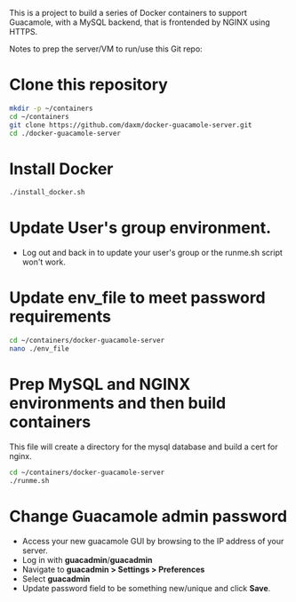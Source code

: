 This is a project to build a series of Docker containers to support Guacamole, with a MySQL backend, that is frontended by NGINX using HTTPS.

Notes to prep the server/VM to run/use this Git repo:
# Clone this repository
```bash
mkdir -p ~/containers
cd ~/containers
git clone https://github.com/daxm/docker-guacamole-server.git
cd ./docker-guacamole-server

```

# Install Docker
```bash
./install_docker.sh

```
# Update User's group environment.
* Log out and back in to update your user's group or the runme.sh script won't work.

# Update env_file to meet password requirements
```bash
cd ~/containers/docker-guacamole-server
nano ./env_file

```

# Prep MySQL and NGINX environments and then build containers
This file will create a directory for the mysql database and build a cert for nginx.
```bash
cd ~/containers/docker-guacamole-server
./runme.sh

```

# Change Guacamole admin password
- Access your new guacamole GUI by browsing to the IP address of your server.
- Log in with **guacadmin**/**guacadmin**
- Navigate to **guacadmin > Settings > Preferences**
- Select **guacadmin**
- Update password field to be something new/unique and click **Save**.


